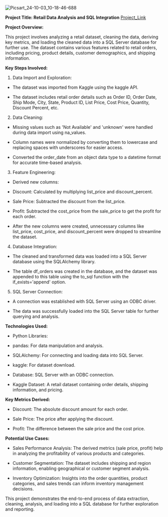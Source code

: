 ![Picsart_24-10-03_10-18-46-688](https://github.com/user-attachments/assets/6de17e1d-a7b6-497e-9a12-0d493a423db5)

**Project Title: Retail Data Analysis and SQL Integration**
[Project_Link](https://github.com/manishrajdoot/Retail_Data_Analysis-and_SQL_Integration)



**Project Overview:**

This project involves analyzing a retail dataset, cleaning the data, deriving key metrics, and loading the cleaned data into a SQL Server database for further use. The dataset contains various features related to retail orders, including pricing, product details, customer demographics, and shipping information.




**Key Steps Involved:**


1. Data Import and Exploration:

- The dataset was imported from Kaggle using the kaggle API.

- The dataset includes retail order details such as Order ID, Order Date, Ship Mode, City, State, Product ID, List Price, Cost Price, Quantity, Discount Percent, etc.


2. Data Cleaning:

- Missing values such as 'Not Available' and 'unknown' were handled during data import using na_values.

- Column names were normalized by converting them to lowercase and replacing spaces with underscores for easier access.

- Converted the order_date from an object data type to a datetime format for accurate time-based analysis.


3. Feature Engineering:

- Derived new columns:

- Discount: Calculated by multiplying list_price and discount_percent.

- Sale Price: Subtracted the discount from the list_price.

- Profit: Subtracted the cost_price from the sale_price to get the profit for each order.

- After the new columns were created, unnecessary columns like list_price, cost_price, and discount_percent were dropped to streamline the dataset.


4. Database Integration:

- The cleaned and transformed data was loaded into a SQL Server database using the SQLAlchemy library.

- The table df_orders was created in the database, and the dataset was appended to this table using the to_sql function with the if_exists='append' option.


5. SQL Server Connection:

- A connection was established with SQL Server using an ODBC driver.

- The data was successfully loaded into the SQL Server table for further querying and analysis.


**Technologies Used:**


- Python Libraries:


- pandas: For data manipulation and analysis.

- SQLAlchemy: For connecting and loading data into SQL Server.

- kaggle: For dataset download.

- Database: SQL Server with an ODBC connection.

- Kaggle Dataset: A retail dataset containing order details, shipping information, and pricing.



**Key Metrics Derived:**


- Discount: The absolute discount amount for each order.

- Sale Price: The price after applying the discount.

- Profit: The difference between the sale price and the cost price.


**Potential Use Cases:**


- Sales Performance Analysis: The derived metrics (sale price, profit) help in analyzing the profitability of various products and categories.

- Customer Segmentation: The dataset includes shipping and region information, enabling geographical or customer segment analysis.

- Inventory Optimization: Insights into the order quantities, product categories, and sales trends can inform inventory management decisions.



This project demonstrates the end-to-end process of data extraction, cleaning, analysis, and loading into a SQL database for further exploration and reporting.
